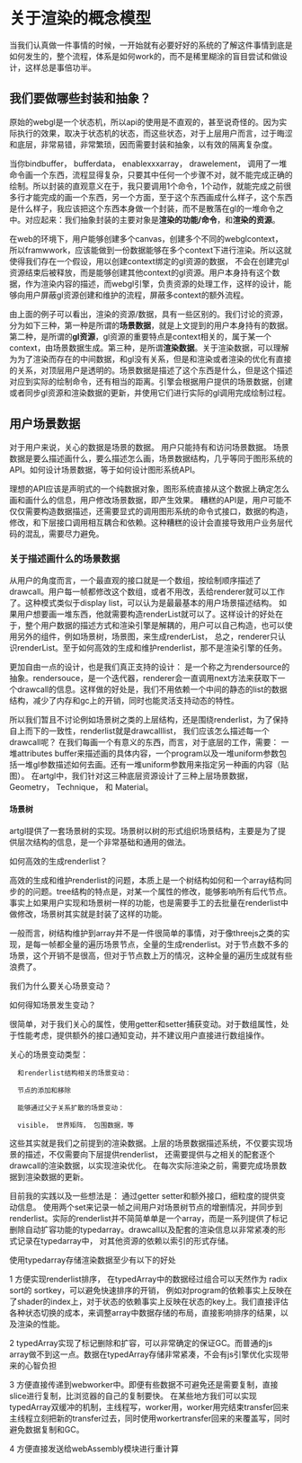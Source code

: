 # 关于渲染的概念模型

当我们认真做一件事情的时候，一开始就有必要好好的系统的了解这件事情到底是如何发生的，整个流程，体系是如何work的，而不是稀里糊涂的盲目尝试和做设计，这样总是事倍功半。

## 我们要做哪些封装和抽象？

原始的webgl是一个状态机，所以api的使用是不直观的，甚至说奇怪的。因为实际执行的效果，取决于状态机的状态，而这些状态，对于上层用户而言，过于晦涩和底层，非常易错，非常繁琐，因而需要封装和抽象，以有效的隔离复杂度。

当你bindbuffer， bufferdata， enablexxxarray， drawelement， 调用了一堆命令画一个东西，流程显得复杂，只要其中任何一个步骤不对，就不能完成正确的绘制。所以封装的直观意义在于，我只要调用1个命令，1个动作，就能完成之前很多行才能完成的画一个东西，另一个方面，至于这个东西画成什么样子，这个东西是什么样子，我应该把这个东西本身做一个封装，而不是散落在gl的一堆命令之中。对应起来：我们抽象封装的主要对象是**渲染的功能/命令**，和**渲染的资源**。

在web的环境下，用户能够创建多个canvas，创建多个不同的webglcontext， 所以framwwork，应该能做到一份数据能够在多个context下进行渲染。所以这就使得我们存在一个假设，用以创建context绑定的gl资源的数据， 不会在创建完gl资源结束后被释放，而是能够创建其他context的gl资源。用户本身持有这个数据，作为渲染内容的描述，而webgl引擎，负责资源的处理工作，这样的设计，能够向用户屏蔽gl资源创建和维护的流程，屏蔽多context的额外流程。

由上面的例子可以看出，渲染的资源/数据，具有一些区别的。我们讨论的资源，分为如下三种，第一种是所谓的**场景数据**，就是上文提到的用户本身持有的数据。第二种，是所谓的**gl资源**，gl资源的重要特点是context相关的，属于某一个context，由场景数据生成。第三种，是所谓**渲染数据**。关于渲染数据，可以理解为为了渲染而存在的中间数据，和gl没有关系，但是和渲染或者渲染的优化有直接的关系，对顶层用户是透明的。场景数据是描述了这个东西是什么，但是这个描述对应到实际的绘制命令，还有相当的距离。引擎会根据用户提供的场景数据，创建或者同步gl资源和渲染数据的更新，并使用它们进行实际的gl调用完成绘制过程。

## 用户场景数据

对于用户来说，关心的数据是场景的数据。 用户只能持有和访问场景数据。 场景数据是要么描述画什么，要么描述怎么画，场景数据结构，几乎等同于图形系统的API。如何设计场景数据，等于如何设计图形系统API。

理想的API应该是声明式的一个纯数据对象，图形系统直接从这个数据上确定怎么画和画什么的信息，用户修改场景数据，即产生效果。 糟糕的API是，用户可能不仅仅需要构造数据描述，还需要显式的调用图形系统的命令式接口，数据的构造，修改，和下层接口调用相互耦合和依赖。这种糟糕的设计会直接导致用户业务层代码的混乱，需要尽力避免。

### 关于描述画什么的场景数据

从用户的角度而言，一个最直观的接口就是一个数组，按绘制顺序描述了drawcall。用户每一帧都修改这个数组，或者不用改，丢给renderer就可以工作了。这种模式类似于display list，可以认为是最最基本的用户场景描述结构。 如果用户想要画一堆东西，他就需要构造renderList就可以了。这样设计的好处在于，整个用户数据的描述方式和渲染引擎是解耦的，用户可以自己构造，也可以使用另外的组件，例如场景树，场景图，来生成renderList， 总之，renderer只认识renderList。至于如何高效的生成和维护renderlist，那不是渲染引擎的任务。

更加自由一点的设计，也是我们真正支持的设计： 是一个称之为rendersource的抽象。rendersouce，是一个迭代器，renderer会一直调用next方法来获取下一个drawcall的信息。这样做的好处是，我们不用依赖一个中间的静态的list的数据结构，减少了内存和gc上的开销，同时也能灵活支持动态的特性。

所以我们暂且不讨论例如场景树之类的上层结构，还是围绕renderlist，为了保持自上而下的一致性，renderlist就是drawcalllist， 我们应该怎么描述每一个drawcall呢？ 在我们每画一个有意义的东西，而言，对于底层的工作，需要： 一堆attributes buffer来描述画的具体内容，一个program以及一堆uniform参数包括一堆gl参数描述如何去画。还有一堆uniform参数用来指定另一种画的内容（贴图）。 在artgl中，我们针对这三种底层资源设计了三种上层场景数据，Geometry， Technique， 和 Material。


#### 场景树

artgl提供了一套场景树的实现。场景树以树的形式组织场景结构，主要是为了提供层次结构的信息，是一个非常基础和通用的做法。

如何高效的生成renderlist？

高效的生成和维护renderlist的问题，本质上是一个树结构如何和一个array结构同步的的问题。tree结构的特点是，对某一个属性的修改，能够影响所有后代节点。事实上如果用户实现和场景树一样的功能，也是需要手工的去批量在renderlist中做修改，场景树其实就是封装了这样的功能。

一般而言，树结构维护到array并不是一件很简单的事情，对于像threejs之类的实现，是每一帧都全量的遍历场景节点，全量的生成renderlist。对于节点数不多的场景，这个开销不是很高，但对于节点数上万的情况，这种全量的遍历生成就有些浪费了。

  我们为什么要关心场景变动？

  如何得知场景发生变动？ 

  很简单，对于我们关心的属性，使用getter和setter捕获变动。对于数组属性，处于性能考虑，提供额外的接口通知变动，并不建议用户直接进行数组操作。
  
  关心的场景变动类型：

      和renderlist结构相关的场景变动：

      节点的添加和移除

      能够通过父子关系扩散的场景变动：

      visible， 世界矩阵， 包围数据，等

  这些其实就是我们之前提到的渲染数据。上层的场景数据描述系统，不仅要实现场景的描述，不仅需要向下层提供renderlist， 还需要提供与之相关的配套逐个drawcall的渲染数据，以实现渲染优化。 在每次实际渲染之前，需要完成场景数据到渲染数据的更新。

  目前我的实践以及一些想法是： 通过getter setter和额外接口，细粒度的提供变动信息。 使用两个set来记录一帧之间用户对场景树节点的增删情况，并同步到renderlist。实际的renderlist并不简简单单是一个array，而是一系列提供了标记删除自动扩容功能的typedarray。drawcall以及配套的渲染信息以非常紧凑的形式记录在typedarray中， 对其他资源的依赖以索引的形式存储。 

  使用typedarray存储渲染数据至少有以下的好处 

  1 方便实现renderlist排序， 在typedArray中的数据经过组合可以天然作为 radix sort的 sortkey，可以避免快速排序的开销， 例如对program的依赖事实上反映在了shader的index上，对于状态的依赖事实上反映在状态的key上。我们直接评估各种状态切换的成本，来调整array中数据存储的布局，直接影响排序的结果，以及渲染的性能。

  2 typedArray实现了标记删除和扩容，可以非常确定的保证GC。而普通的js array做不到这一点。数据在typedArray存储非常紧凑，不会有js引擎优化实现带来的心智负担

  3 方便直接传递到webworker中。即便有些数据不可避免还是需要复制，直接slice进行复制，比浏览器的自己的复制要快。 在某些地方我们可以实现typedArray双缓冲的机制，主线程写，worker用，worker用完结束transfer回来主线程立刻把新的transfer过去，同时使用workertransfer回来的来覆盖写，同时避免数据复制和GC。

  4 方便直接发送给webAssembly模块进行重计算





